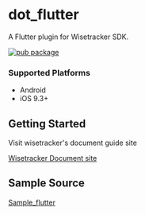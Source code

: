 
# dot_flutter

A Flutter plugin for Wisetracker SDK.

[![pub package](https://img.shields.io/pub/v/dot_flutter.svg)](https://pub.dev/packages/dot_flutter) 

### Supported Platforms

- Android
- iOS 9.3+

## Getting Started

Visit wisetracker's document guide site

[Wisetracker Document site](http://document.wisetracker.co.kr/v2/docs/sdk/flutter/flutter-install-guide)

## Sample Source 

[Sample_flutter](https://github.com/WisetrackerTechteam/SdkSampleSource/tree/main/sample_flutter)

